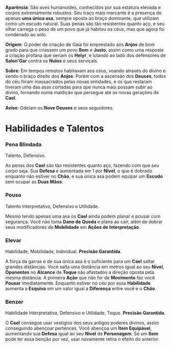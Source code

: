 **Aparência**: São aves humanoides, conhecidos por sua estatura elevada e corpos extremamente robustos. Seu traço mais marcante é a presença de apenas **uma única asa**, sempre oposta ao braço dominante, que utilizam como um escudo natural. Suas penas são tão resistentes quanto aço, e seu olhar carrega o peso de um povo que já habitou os céus, mas que agora foi condenado ao solo.

**Origem**: O poder de criação de Gaia foi emprestado aos **Anjos** de bom grado para que criassem um povo **Bom** e **Justo**, assim como uma resposta a criação profana que seriam os **Helyr**, e lutando ao lado dos defensores de **Salon'Gar** contra os **Nulos** e seus serviçais.

**Sobre**: Em tempos remotos habitavam aos céus, voando através do divino e sendo o braço direito dos **Anjos**. Porém com a ascensão dos **Deuses**, todos do céu foram massacrados pelas novas entidades, e os que restaram tiveram uma das asas cortadas para que nunca mais possam subir ao divino, tornando numa maldição que persegue até as novas gerações de **Cael**.

**Aviso**: Odeiam os **Nove Deuses** e seus seguidores.

# Habilidades e Talentos

### Pena Blindada

Talento, Defensivo.

As penas dos **Cael** são tão resistentes quanto aço, fazendo com que seu corpo seja. Sua **Defesa** é aumentada em 1 por **Nível**, o que é dobrado enquanto não estiver no **Chão**, e sua única asa podem equipar um **Escudo** sem ocupar as **Duas Mãos**.

### Pouso

Talento Interpretativo, Defensivo e Utilidade.

Mesmo tendo apenas uma asa os **Cael** ainda podem planar e pousar com segurança. Você não toma **Dano de Queda** e plana ao cair, além de dobrar seus modificadores de **Mobilidade** em **Ações de Interpretação**.

### Elevar

Habilidade, Mobilidade, Individual. **Precisão Garantida**.

A força da garras e de sua única asa é o suficiente para um **Cael** saltar grandes distâncias. Você salta uma distância em metros igual ao seu **Nível**, **Oponentes** no **Alcance** de **Toque** são afastados a direção oposta pela mesma distância. A primeira **Ação** que não for de **Movimento** faz você **Pousar** imediatamente. Enquanto estiver no céu por essa **Habilidade** aumenta a **Esquiva** em um valor igual a **Diferença** entre você e o **Chão**.

### Benzer

Habilidade Interpretativa, Defensivo e Utilidade, Toque. **Precisão Garantida**.

O **Cael** consegue usar vestígios dos seus antigos poderes divinos, assim conseguindo abençoar pertences. Você abençoa um **Item Equipável**, aumentando sua **Defesa** igual ao seu **Nível** de **Personagem**. Só um **Item** pode ter essa benção por vez, usar novamente retira o efeito do anterior.